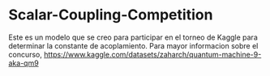 # Scalar-Coupling-Competition
Este es un modelo que se creo para participar en el torneo de Kaggle  para determinar la constante de acoplamiento. Para mayor informacion sobre el concurso, https://www.kaggle.com/datasets/zaharch/quantum-machine-9-aka-qm9
